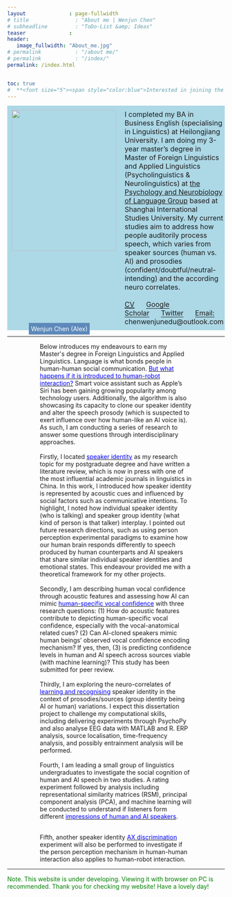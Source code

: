 ```yaml
---
layout              : page-fullwidth
# title               : "About me | Wenjun Chen"
# subheadline         : "ToDo-List &amp; Ideas"
teaser              : 
header:
   image_fullwidth: "About_me.jpg"
# permalink           : "/about me/"
# permalink           : "/index/"
permalink: /index.html


toc: true
#  **<font size="5"><span style="color:blue">Interested in joining the SoBA Lab?</span></font>**
---
```

<div class="batch">
  <div class="image-container">
    <img class="main-image" src="{{ site.url }}{{ site.baseurl }}/images/Alex_photo_1.jpg" alt="">
    <div class="overlay">Wenjun Chen (Alex)</div>
  </div>
  <p class="text">I completed my BA in Business English (specialising in Linguistics) at Heilongjiang University. I am doing my 3-year master’s degree in Master of Foreign Linguistics and Applied Linguistics (Psycholinguistics & Neurolinguistics) at <a href="https://xiaomingjiang.wordpress.com/about/" target="_blank">the Psychology and Neurobiology of Language Group</a> based at Shanghai International Studies University. My current studies aim to address how people auditorily process speech, which varies from speaker sources (human vs. AI) and prosodies (confident/doubtful/neutral-intending) and the according neuro correlates. <br/> <br/> <a href="{{ site.url }}{{ site.baseurl }}/files/CV_Wenjun_CHEN.pdf" target="_blank"><span style="text-decoration: underline; text-underline-offset: 3px;">CV</span></a>&nbsp;&nbsp;&nbsp;&nbsp;&nbsp;&nbsp;<a href="https://scholar.google.co.uk/citations?user=MOPUcx8AAAAJ&hl=zh-TW" target="_blank" style="text-decoration: underline; text-underline-offset: 3px;">Google Scholar</a>&nbsp;&nbsp;&nbsp;&nbsp;&nbsp;&nbsp;<a href="https://twitter.com/wenjunchen_alex" target="_blank" style="text-decoration: underline; text-underline-offset: 3px;">Twitter</a>&nbsp;&nbsp;&nbsp;&nbsp;&nbsp;&nbsp;<a style="text-decoration: underline; text-underline-offset: 3px;">Email: </a>chenwenjunedu@outlook.com</p> 

  

</div>

<style>
.batch {
  background-color: lightblue;
  margin: 0px;
  display: flex;
}

.image-container {
  position: relative;
  flex-basis: 40%;
}

.main-image {
  width: 242px; 
  height: 325.5px;
  padding: 10px;
}

.overlay {
  position: absolute;
  bottom: -10px; 
  left: 50px; 
  padding: 5px;
  /* background-color: #113b60; */
  background-color: #5d89ba;
  color: white;
}

.text {

  font-size: 16px;
  margin: 10px;
  flex-basis: 120%;
}
</style>


---

<!-- **Keywords for my academic interest:** AI voice-cloning; Speaker identity; Vocal confidence; AI-generated avatar; Learning; EEG; fMRI -->

<div style="width: 70%; margin: auto;">

Below introduces my endeavours to earn my Master's degree in Foreign Linguistics and Applied Linguistics. Language is what bonds people in human-human social communication. <a href="https://www.youtube.com/watch?v=dctcfxw13AQ" target="_blank"><span style="color:blue">But what happens if it is introduced to human-robot interaction?</span></a> Smart voice assistant such as Apple’s Siri has been gaining growing popularity among technology users. Additionally, the algorithm is also showcasing its capacity to clone our speaker identity and alter the speech prosody (which is suspected to exert influence over how human-like an AI voice is). As such, I am conducting a series of research to answer some questions through interdisciplinary approaches.
<br><br>
Firstly, I located <a href="https://www.science.org/doi/10.1126/science.1210277" target="_blank"><span style="color:blue">speaker identity</span></a> as my research topic for my postgraduate degree and have written a literature review, which is now in press with one of the most influential academic journals in linguistics in China. In this work, I introduced how speaker identity is represented by acoustic cues and influenced by social factors such as communicative intentions. To highlight, I noted how individual speaker identity (who is talking) and speaker group identity (what kind of person is that talker) interplay. I pointed out future research directions, such as using person perception experimental paradigms to examine how our human brain responds differently to speech produced by human counterparts and AI speakers that share similar individual speaker identities and emotional states. This endeavour provided me with a theoretical framework for my other projects. 
 <br><br>
Secondly, I am describing human vocal confidence through acoustic features and assessing how AI can mimic <a href="https://psycnet.apa.org/doi/10.1016/j.specom.2017.01.011" target="_blank"><span style="color:blue">human-specific vocal confidence</span></a> with three research questions: (1) How do acoustic features contribute to depicting human-specific vocal confidence, especially with the vocal-anatomical related cues? (2) Can AI-cloned speakers mimic human beings’ observed vocal confidence encoding mechanism? If yes, then, (3) is predicting confidence levels in human and AI speech across sources viable (with machine learning)? This study has been submitted for peer review. 
<br><br>
Thirdly, I am exploring the neuro-correlates of <a href="https://www.jneurosci.org/content/34/33/10821" target="_blank"><span style="color:blue">learning and recognising</span></a> speaker identity in the context of prosodies/sources (group identity being AI or human) variations. I expect this dissertation project to challenge my computational skills, including delivering experiments through PsychoPy and also analyse EEG data with MATLAB and R. ERP analysis, source localisation, time-frequency analysis, and possibly entrainment analysis will be performed. 
<br><br>
Fourth, I am leading a small group of linguistics undergraduates to investigate the social cognition of human and AI speech in two studies. A rating experiment followed by analysis including representational similarity matrices (RSM), principal component analysis (PCA), and machine learning will be conducted to understand if listeners form different <a href="https://www.sciencedirect.com/science/article/abs/pii/S074756320200081X" target="_blank"><span style="color:blue">impressions of human and AI speakers</span></a>. 
 <br><br>

Fifth, another speaker identity <a href="https://www.pnas.org/doi/full/10.1073/pnas.1401383111" target="_blank"><span style="color:blue">AX discrimination</span></a> experiment will also be performed to investigate if the person perception mechanism in human-human interaction also applies to human-robot interaction.


</div>





----
<span style="color:green">Note. This website is under developing. Viewing it with browser on PC is recommended. Thank you for checking my website! Have a lovely day!</span>
